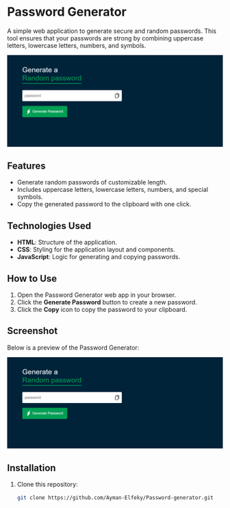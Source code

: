 # Password Generator

A simple web application to generate secure and random passwords. This tool ensures that your passwords are strong by combining uppercase letters, lowercase letters, numbers, and symbols.

![Password Generator Screenshot](gene.png)

## Features
- Generate random passwords of customizable length.
- Includes uppercase letters, lowercase letters, numbers, and special symbols.
- Copy the generated password to the clipboard with one click.

## Technologies Used
- **HTML**: Structure of the application.
- **CSS**: Styling for the application layout and components.
- **JavaScript**: Logic for generating and copying passwords.

## How to Use
1. Open the Password Generator web app in your browser.
2. Click the **Generate Password** button to create a new password.
3. Click the **Copy** icon to copy the password to your clipboard.

## Screenshot
Below is a preview of the Password Generator:

![Screenshot](gene.png)

## Installation
1. Clone this repository:
   ```bash
   git clone https://github.com/Ayman-Elfeky/Password-generator.git
